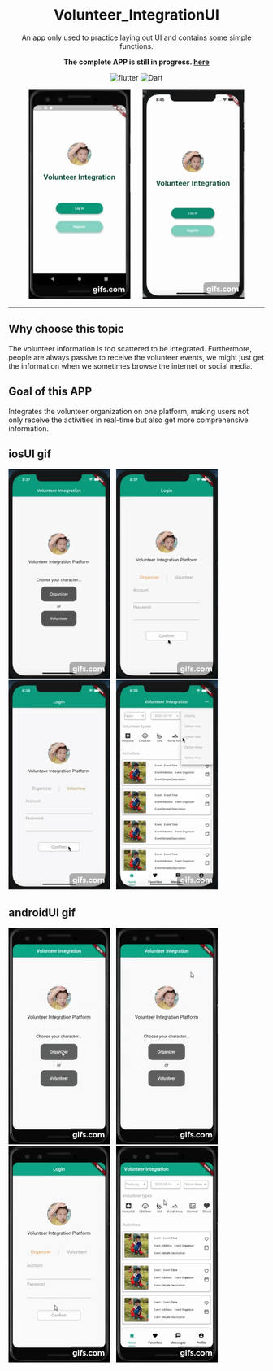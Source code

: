 # <div align="center"> Volunteer_IntegrationUI</div>

<div align="center">An app only used to practice laying out UI and contains some simple functions.

**The complete APP is still in progress. [here](https://github.com/roger7904/Flutter_Volunteer_Integration)**



![flutter](https://img.shields.io/badge/Flutter-Framework-green?logo=flutter)
![Dart](https://img.shields.io/badge/Dart-Language-blue?logo=dart)

<img src="docs/androidhome.gif" width="200" height="412"/>
&nbsp;&nbsp;&nbsp;&nbsp;
<img src="docs/ioshome.gif" width="200" height="412"/>

</div>




***

## Why choose this topic

The volunteer information is too scattered to be integrated.
Furthermore, people are always passive to receive the volunteer events, we might just get the information when we sometimes browse the internet or social media.

## Goal of this APP

Integrates the volunteer organization on one platform, making users not only receive the activities in real-time but also get more comprehensive information.

## iosUI gif

![ios1](docs/ios1.gif)&nbsp;&nbsp;
![ios2](docs/ios2.gif)&nbsp;&nbsp;
![ios3](docs/ios3.gif)&nbsp;&nbsp;
![ios4](docs/ios4.gif)

## androidUI gif

![android1](docs/android1.gif)&nbsp;&nbsp;
![android2](docs/android2.gif)&nbsp;&nbsp;
![android3](docs/android3.gif)&nbsp;&nbsp;
![android4](docs/android4.gif)
